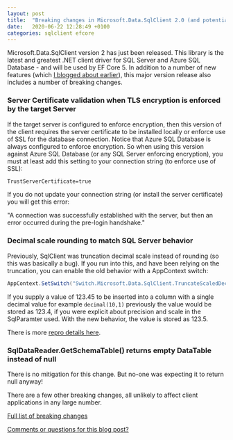 ```yaml
---
layout: post
title:  "Breaking changes in Microsoft.Data.SqlClient 2.0 (and potential mitigations)"
date:   2020-06-22 12:28:49 +0100
categories: sqlclient efcore
---
```


Microsoft.Data.SqlClient version 2 has just been released. This library is the latest and greatest .NET client driver for SQL Server and Azure SQL Database - and will be used by EF Core 5. In addition to a number of new features (which [I blogged about earlier](https://erikej.github.io/sqlclient/2020/05/04/mds-version2-preview3.html)), this major version release also includes a number of breaking changes.

###  Server Certificate validation when TLS encryption is enforced by the target Server

If the target server is configured to enforce encryption, then this version of the client requires the server certificate to be installed locally or enforce use of SSL for the database connection. Notice that Azure SQL Database is always configured to enforce encryption. So when using this version against Azure SQL Database (or any SQL Server enforcing encryption), you must at least add this setting to your connection string (to enforce use of SSL):

```xml
TrustServerCertificate=true
```

If you do not update your connection string (or install the server certificate) you will get this error:   
  
"A connection was successfully established with the server, but then an error occurred during the pre-login handshake."

### Decimal scale rounding to match SQL Server behavior
Previously, SqlClient was truncation decimal scale instead of rounding (so this was basically a bug). If you run into this, and have been relying on the truncation, you can enable the old behavior with a AppContext switch:

```csharp
AppContext.SetSwitch("Switch.Microsoft.Data.SqlClient.TruncateScaledDecimal", true);
```
If you supply a value of 123.45 to be inserted into a column with a single decimal value for example `decimal(10,1)` previously the value would be stored as 123.4, if you were explicit about precision and scale in the SqlParamter used. With the new behavior, the value is stored as 123.5.

There is more [repro details here](https://github.com/dotnet/SqlClient/issues/440).

### SqlDataReader.GetSchemaTable() returns empty DataTable instead of null

There is no mitigation for this change. But no-one was expecting it to return null anyway!

There are a few other breaking changes, all unlikely to affect client applications in any large number.

[Full list of breaking changes](https://github.com/dotnet/SqlClient/blob/master/release-notes/2.0/2.0.0.md#breaking-changes-1)

[Comments or questions for this blog post?](https://github.com/ErikEJ/erikej.github.io/issues/13)
